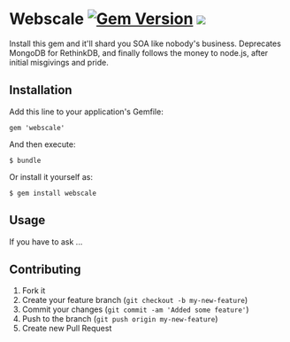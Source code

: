 # Webscale [![Gem Version](https://badge.fury.io/rb/webscale.svg)](https://badge.fury.io/rb/lumbersexual) ![](http://ruby-gem-downloads-badge.herokuapp.com/webscale?type=total)

Install this gem and it'll shard you SOA like nobody's business. Deprecates MongoDB for RethinkDB, and finally follows the money to node.js, after initial misgivings and pride.

## Installation

Add this line to your application's Gemfile:

    gem 'webscale'

And then execute:

    $ bundle

Or install it yourself as:

    $ gem install webscale

## Usage

If you have to ask ...

## Contributing

1. Fork it
2. Create your feature branch (`git checkout -b my-new-feature`)
3. Commit your changes (`git commit -am 'Added some feature'`)
4. Push to the branch (`git push origin my-new-feature`)
5. Create new Pull Request
